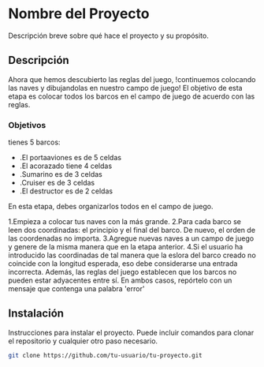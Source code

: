 ﻿# Nombre del Proyecto

Descripción breve sobre qué hace el proyecto y su propósito.

## Descripción

Ahora que hemos descubierto las reglas del juego, !continuemos colocando las naves y dibujandolas en nuestro campo
de juego! El objetivo de esta etapa es colocar todos los barcos en el campo de juego de acuerdo con las 
reglas.

### Objetivos

tienes 5 barcos:

- .El portaaviones es de 5 celdas
- .El acorazado tiene 4 celdas
- .Sumarino es de 3 celdas
- .Cruiser es de 3 celdas
- .El destructor es de 2 celdas

En esta etapa, debes organizarlos todos en el campo de juego.

1.Empieza a colocar tus naves con la más grande.
2.Para cada barco se leen dos coordinadas: el principio y el final del barco. De nuevo, el orden de las coordenadas no importa.
3.Agregue nuevas naves a un campo de juego y genere de la misma manera que en la etapa anterior.
4.Si el usuario ha introducido las coordinadas de tal manera que la eslora del barco creado no coincide con la longitud esperada, eso debe
  considerarse una entrada incorrecta. Además, las reglas del juego establecen que los barcos no pueden estar adyacentes entre sí. En
  ambos casos, repórtelo con un mensaje que contenga una palabra 'error'




## Instalación

Instrucciones para instalar el proyecto. Puede incluir comandos para clonar el repositorio y cualquier otro paso necesario.

```bash
git clone https://github.com/tu-usuario/tu-proyecto.git
```